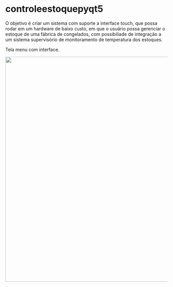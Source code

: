 # controleestoquepyqt5
O objetivo é criar um sistema com suporte a interface touch, que possa rodar em um hardware de baixo custo, em que o usuário possa gerenciar o estoque de uma fábrica de congelados, com possibiliade de integração a um sistema supervisório de monitoramento de temperatura dos estoques.

Tela menu com interface. 

<div align="center">
<img src="https://user-images.githubusercontent.com/30785231/183723413-f2c9a2a5-cc3e-4e2a-9b46-bbbdf13624fe.png" width="700px" />
</div>
